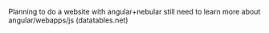 Planning to do a website with angular+nebular
still need to learn more about angular/webapps/js
(datatables.net)
